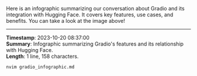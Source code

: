 Here is an infographic summarizing our conversation about Gradio and its integration with Hugging Face. It covers key features, use cases, and benefits. You can take a look at the image above! 

---

**Timestamp**: 2023-10-20 08:37:00  
**Summary**: Infographic summarizing Gradio's features and its relationship with Hugging Face.  
**Length**: 1 line, 158 characters.  

```bash
nvim gradio_infographic.md
```
